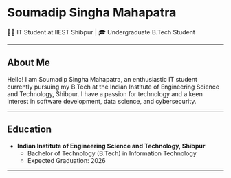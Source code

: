 # Soumadip Singha Mahapatra

👨‍💻 IT Student at IIEST Shibpur | 🎓 Undergraduate B.Tech Student

---

## About Me

Hello! I am Soumadip Singha Mahapatra, an enthusiastic IT student currently pursuing my B.Tech at the Indian Institute of Engineering Science and Technology, Shibpur. I have a passion for technology and a keen interest in software development, data science, and cybersecurity.

---

## Education

- **Indian Institute of Engineering Science and Technology, Shibpur**
  - Bachelor of Technology (B.Tech) in Information Technology
  - Expected Graduation: 2026
---
